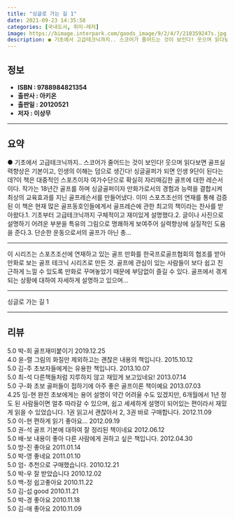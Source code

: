 ```yaml
---
title: "싱글로 가는 길 1"
date: 2021-09-23 14:35:58
categories: [국내도서, 취미-레저]
image: https://bimage.interpark.com/goods_image/9/2/4/7/210359247s.jpg
description: ● 기초에서 고급테크닉까지.. 스코어가 줄어드는 것이 보인다! 웃으며 읽다보면 골프실력향상은 기본이고, 인생의 이해는 덤으로 생긴다! 싱글골퍼가 되면 인생 9단이 된다는데?이 책은 대중적인 스포츠이자 여가수단으로 확실히 자리매김한 골프에 대한 레슨서이다. 작가는 18년간 골프를 하며
---
```


## **정보**

- **ISBN : 9788984821354**
- **출판사 : 아키온**
- **출판일 : 20120521**
- **저자 : 이상무**

------



## **요약**

●  기초에서 고급테크닉까지.. 스코어가 줄어드는 것이 보인다! 웃으며 읽다보면 골프실력향상은 기본이고, 인생의 이해는 덤으로 생긴다! 싱글골퍼가 되면 인생 9단이 된다는데?이 책은 대중적인 스포츠이자 여가수단으로 확실히 자리매김한 골프에 대한 레슨서이다. 작가는 18년간 골프를 하며 싱글골퍼이자 만화가로서의 경험과 능력을 결합시켜 최상의 교육효과를 지닌 골프레슨서를 만들어냈다. 이미 스포츠조선의 연재를 통해 검증된 이 책은 현재 많은 골프동호인들에게서 골프레슨에 관한 최고의 책이라는 찬사를 받아왔다.1. 기초부터 고급테크닉까지 구체적이고 재미있게 설명했다.2. 글이나 사진으로 설명하기 어려운 부분을 특유의 그림으로 명쾌하게 보여주어 실력향상에 실질적인 도움을 준다.3. 단순한 운동으로서의 골프가 아닌 총...

------

이 시리즈는 스포츠조선에 연재하고 있는 골프 만화를 한국프로골프협회의 협조를 받아 만화로 보는 골프 테크닉 시리즈로 만든 것. 골프에 관심이 있는 사람들이 보다 쉽고 친근하게 느낄 수 있도록 만화로 꾸며놓았기 때문에 부담없이 즐길 수 있다. 골프에서 겪게 되는 상황에 대하여 자세하게 설명하고 있으며... 

------


싱글로 가는 길 1 

------


## **리뷰** 

5.0 박-희 골프재미붙이기 2019.12.25 <br/>4.0 윤-렬 그림의 화질만 제외하고는 괜찮은 내용의 책입니다. 2015.10.12 <br/>5.0 김-주 초보자들에게는 유용한 책입니다. 2013.10.07 <br/>5.0 최-석 다른책들처럼 지루하지 않고 재밌게 보고있네요! 2013.07.14 <br/>5.0 구-화 초보 골퍼들이 접하기에 아주 좋은 골프이론 책이예요 2013.07.03 <br/>4.25 임-현 완전 초보에게는 용어 설명이 약간 어려울 수도 있겠지만, 6개월에서 1년 정도 된 사람들이면 얼추 따라갈 수 있으며, 쉽고 세세하게 설명이 되어있는 편이라서 재밌게 읽을 수 있었습니다. 1권 읽고서 괜찮아서 2, 3권 바로 구매합니다. 2012.11.09 <br/>5.0 이-현 편하게 읽기 좋아요... 2012.09.19 <br/>5.0 권-석 골프 기본에 대하여 잘 정리된 책이네요 2012.06.12 <br/>5.0 배-보 내용이 좋아 다른 사람에게 권하고 싶은 책입니다. 2012.04.30 <br/>5.0 방-진 좋아요 2011.01.14 <br/>5.0 박-영 좋네요 2011.01.10 <br/>5.0 엄- 추천으로 구매했습니다. 2010.12.21 <br/>5.0 박-우 잘 받았습니다 2010.12.02 <br/>5.0 백-정 쉽고좋아요 2010.11.22 <br/>5.0 김-섭 good 2010.11.21 <br/>5.0 박-경 좋아요 2010.11.18 <br/>5.0 김-애 좋아요 2010.11.09 <br/>